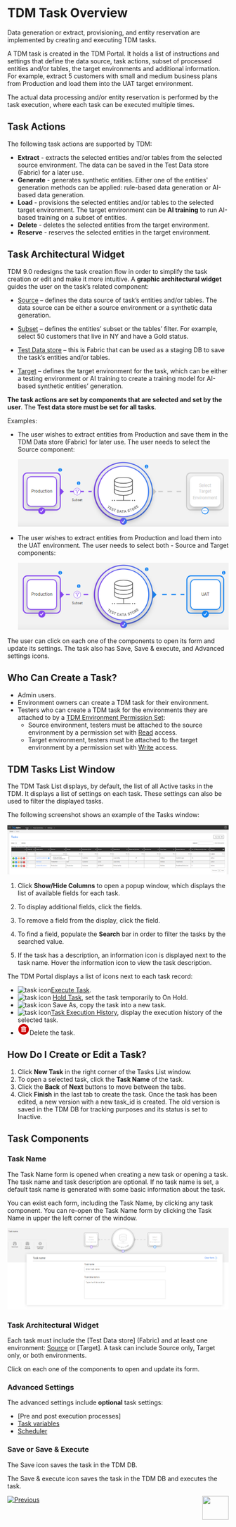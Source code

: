 # TDM Task Overview

Data generation or extract, provisioning, and entity reservation are implemented by creating and executing TDM tasks. 

A TDM task is created in the TDM Portal. It holds a list of instructions and settings that define the data source, task actions, subset of processed entities and/or tables, the target environments and additional information. For example, extract 5 customers with small and medium business plans from Production and load them into the UAT target environment.

The actual data processing and/or entity reservation is performed by the task execution, where each task can be executed multiple times.

## Task Actions

The following task actions are supported by TDM:

- **Extract** - extracts the selected entities and/or tables from the selected source environment. The data can be saved in the Test Data store (Fabric) for a later use.
- **Generate** - generates synthetic entities. Either one of the entities' generation methods can be applied: rule-based data generation or AI-based data generation. 
- **Load** - provisions the selected entities and/or tables to the selected target environment. The target environment can be **AI training** to run AI-based training on a subset of entities. 
- **Delete** - deletes the selected entities from the target environment.
- **Reserve** - reserves the selected entities in the target environment.



## Task Architectural Widget

TDM 9.0 redesigns the task creation flow in order to simplify the task creation or edit and make it more intuitive. A **graphic architectural widget** guides the user on the task’s related component:

- [Source](14a_task_source_component.md) – defines the data source of task’s entities and/or tables. The data source can be either a source environment or a synthetic data generation.

- [Subset](15_task_subset_component.md) – defines the entities’ subset or the tables’ filter. For example, select 50 customers that live in NY and have a Gold status.

- [Test Data store](16_task_test_data_store_component.md) – this is Fabric that can be used as a staging DB to save the task’s entities and/or tables.

- [Target](17_task_target_component.md) – defines the target environment for the task, which can be either a testing environment or AI training to create a training model for AI-based synthetic entities’ generation.
  

**The task actions are set by components that are selected and set by the user**. The **Test data store must be set for all tasks**.

Examples: 

- The user wishes to extract entities from Production and save them in the TDM Data store (Fabric) for later use. The user needs to select the Source component:

  

  ![extract task widget](images/task_widget_extract_only.png)

- The user wishes to extract entities from Production and load them into the UAT environment. The user needs to select both - Source and Target components:

  ![load task widget](images/task_widget_load.png)



The user can click on each one of the components to open its form and update its settings.  The task also has Save, Save & execute, and Advanced settings icons.

## Who Can Create a Task?

-  Admin users.
-  Environment owners can create a TDM task for their environment.
-  Testers who can create a TDM task for the environments they are attached to by a [TDM Environment Permission Set](10_environment_roles_tab.md):
   - Source environment, testers must be attached to the source environment by a permission set with [Read](10_environment_roles_tab.md#read-and-write-and-number-of-entities) access.
   - Target environment, testers must be attached to the target environment by a permission set with [Write](10_environment_roles_tab.md#read-and-write-and-number-of-entities) access.



## TDM Tasks List Window

The TDM Task List displays, by default, the list of all Active tasks in the TDM. 
It displays a list of settings on each task. These settings can also be used to filter the displayed tasks.

The following screenshot shows an example of the Tasks window: 

  ![tasks list](images/tdm_task_list_window.png)

  

1. Click **Show/Hide Columns** to open a popup window, which displays the list of available fields for each task. 

2. To display additional fields, click the fields.

3. To remove a field from the display, click the field.

4. To find a field, populate the **Search** bar in order to filter the tasks by the searched value.

5. If the task has a description, an information icon is displayed next to the task name. Hover the information icon to view the task description.

The TDM Portal displays a list of icons next to each task record:

- ![task icon](images/execute_task_icon.png)[Execute Task](26_task_execution.md). 
- ![task icon](images/hold_task_icon.png) [Hold Task](26_task_execution.md#holding-task-execution), set the task temporarily to On Hold.
- ![task icon](images/save_as_icon.png) Save As, copy the task into a new task.
- ![task icon](images/task_execution_history_icon.png)[Task Execution History](27_task_execution_history.md), display the execution history of the selected task.
-  ![delete icon](images/delete_task_icon.png)Delete the task.



## How Do I Create or Edit a Task?

1. Click **New Task** in the right corner of the Tasks List window.
2. To open a selected task, click the **Task Name** of the task.
3. Click the **Back** of **Next** buttons to move between the tabs. 
4. Click **Finish** in the last tab to create the task.
Once the task has been edited, a new version with a new task_id is created. The old version is saved in the TDM DB for tracking purposes and its status is set to Inactive.

## Task Components

### Task Name

The Task Name form is opened when creating a new task or opening a task. The task name and task description are optional. If no task name is set, a default task name is generated with some basic information about the task.

You can exist each form, including the Task Name, by clicking any task component. You can re-open the Task Name form by clicking the Task Name in upper the left corner of the window.

![task name](images/task_name_form.png)

### Task Architectural Widget

Each task must include the [Test Data store] (Fabric) and at least one environment: [Source](14a_task_source_component.md) or [Target]. A task can include Source only, Target only, or both environments.

Click on each one of the components to open and update its form.

### Advanced Settings

The advanced settings include **optional** task settings:

- [Pre and post execution processes]
- [Task variables](23_task_globals_tab.md)
- [Scheduler](22_task_execution_timing_tab.md)

### Save or Save & Execute

The Save icon saves the task in the TDM DB.

The Save & execute icon saves the task in the TDM DB and executes the task.



 [![Previous](/articles/images/Previous.png)](13_reserved_entities_window.md)[<img align="right" width="60" height="54" src="/articles/images/Next.png">](14a_task_source_component.md)

